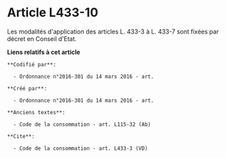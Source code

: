 # Article L433-10

Les modalités d'application des articles L. 433-3 à L. 433-7 sont fixées par décret en Conseil d'Etat.

**Liens relatifs à cet article**

	**Codifié par**:

	  - Ordonnance n°2016-301 du 14 mars 2016 - art.

	**Créé par**:

	  - Ordonnance n°2016-301 du 14 mars 2016 - art.

	**Anciens textes**:

	  - Code de la consommation - art. L115-32 (Ab)

	**Cite**:

	  - Code de la consommation - art. L433-3 (VD)
